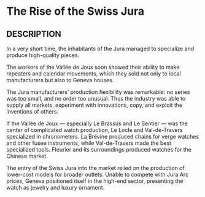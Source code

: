 # The Rise of the Swiss Jura

## DESCRIPTION
In a very short time, the inhabitants of the Jura managed to specialize and produce high-quality pieces.

The workers of the Vallée de Joux soon showed their ability to make repeaters and calendar movements, which they sold not only to local manufacturers but also to Geneva houses.

The Jura manufacturers’ production flexibility was remarkable: no series was too small, and no order too unusual. Thus the industry was able to supply all markets, experiment with innovations, copy, and exploit the inventions of others.

If the Vallée de Joux — especially Le Brassus and Le Sentier — was the center of complicated watch production, Le Locle and Val-de-Travers specialized in chronometers. La Brévine produced chains for verge watches and other fusee instruments, while Val-de-Travers made the best specialized tools. Fleurier and its surroundings produced watches for the Chinese market.

The entry of the Swiss Jura into the market relied on the production of lower-cost models for broader outlets. Unable to compete with Jura Arc prices, Geneva positioned itself in the high-end sector, presenting the watch as jewelry and luxury ornament.
